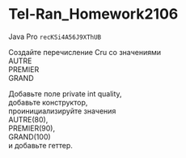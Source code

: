 # Tel-Ran_Homework2106
Java Pro  `recKSi4A56J9XThUB`

Создайте перечисление Cru со значениями  
AUTRE  
PREMIER  
GRAND  

Добавьте поле private int quality,  
добавьте конструктор,  
проинициализируйте значения  
AUTRE(80),  
PREMIER(90),  
GRAND(100)  
и добавьте геттер.
